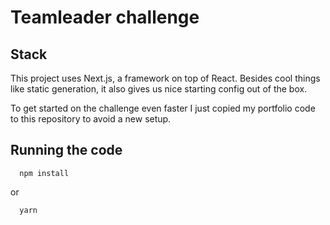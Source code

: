 # Teamleader challenge

## Stack

This project uses Next.js, a framework on top of React. Besides cool things like static generation, it also gives us nice starting config out of the box. 

To get started on the challenge even faster I just copied my portfolio code to this repository to avoid a new setup.


## Running the code

```
  npm install
```
or 
```
  yarn
```


